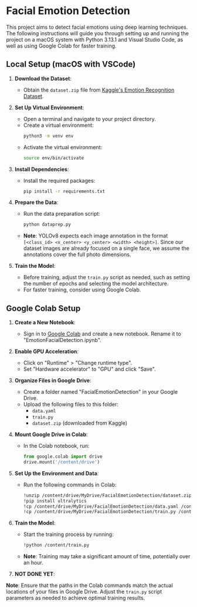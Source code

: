 # Facial Emotion Detection

This project aims to detect facial emotions using deep learning techniques. The following instructions will guide you through setting up and running the project on a macOS system with Python 3.13.1 and Visual Studio Code, as well as using Google Colab for faster training.

## Local Setup (macOS with VSCode)

1. **Download the Dataset**:
   - Obtain the `dataset.zip` file from [Kaggle's Emotion Recognition Dataset](https://www.kaggle.com/datasets/sujaykapadnis/emotion-recognition-dataset?select=dataset).

2. **Set Up Virtual Environment**:
   - Open a terminal and navigate to your project directory.
   - Create a virtual environment:
     ```bash
     python3 -m venv env
     ```
   - Activate the virtual environment:
     ```bash
     source env/bin/activate
     ```

3. **Install Dependencies**:
   - Install the required packages:
     ```bash
     pip install -r requirements.txt
     ```

4. **Prepare the Data**:
   - Run the data preparation script:
     ```bash
     python dataprep.py
     ```
   - **Note**: YOLOv8 expects each image annotation in the format `[<class_id> <x_center> <y_center> <width> <height>]`. Since our dataset images are already focused on a single face, we assume the annotations cover the full photo dimensions.

5. **Train the Model**:
   - Before training, adjust the `train.py` script as needed, such as setting the number of epochs and selecting the model architecture.
   - For faster training, consider using Google Colab.

## Google Colab Setup

1. **Create a New Notebook**:
   - Sign in to [Google Colab](https://colab.research.google.com/) and create a new notebook. Rename it to "EmotionFacialDetection.ipynb".

2. **Enable GPU Acceleration**:
   - Click on "Runtime" > "Change runtime type".
   - Set "Hardware accelerator" to "GPU" and click "Save".

3. **Organize Files in Google Drive**:
   - Create a folder named "FacialEmotionDetection" in your Google Drive.
   - Upload the following files to this folder:
     - `data.yaml`
     - `train.py`
     - `dataset.zip` (downloaded from Kaggle)

4. **Mount Google Drive in Colab**:
   - In the Colab notebook, run:
     ```python
     from google.colab import drive
     drive.mount('/content/drive')
     ```

5. **Set Up the Environment and Data**:
   - Run the following commands in Colab:
     ```bash
     !unzip /content/drive/MyDrive/FacialEmotionDetection/dataset.zip -d /content/
     !pip install ultralytics
     !cp /content/drive/MyDrive/FacialEmotionDetection/data.yaml /content/data.yaml
     !cp /content/drive/MyDrive/FacialEmotionDetection/train.py /content/train.py
     ```

6. **Train the Model**:
   - Start the training process by running:
     ```bash
     !python /content/train.py
     ```
   - **Note**: Training may take a significant amount of time, potentially over an hour.

7. **NOT DONE YET**:
   

**Note**: Ensure that the paths in the Colab commands match the actual locations of your files in Google Drive. Adjust the `train.py` script parameters as needed to achieve optimal training results.
